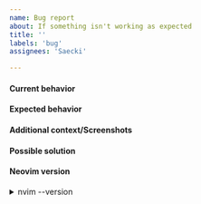 ```yaml
---
name: Bug report
about: If something isn't working as expected
title: ''
labels: 'bug'
assignees: 'Saecki'

---
```


#### Current behavior
<!-- A clear and concise description of the behavior. -->

#### Expected behavior
<!-- A clear and concise description of what you expected to happen. -->

#### Additional context/Screenshots
<!-- Add any other (if any) context about the problem here. -->

#### Possible solution
<!-- Only if you have suggestions on a fix for the bug. -->

#### Neovim version
<details>
<summary>nvim --version</summary>

```
output of nvim --version
```
</details>
